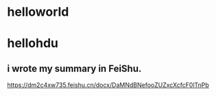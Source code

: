 # helloworld
# hellohdu
## i wrote my summary in FeiShu.
https://dm2c4xw735.feishu.cn/docx/DaMNdBNefooZUZxcXcfcF0lTnPb
